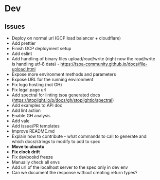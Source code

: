 # Dev
## Issues
- Deploy on normal url (GCP load balancer + cloudflare)
- Add prettier
- Finish GCP deployment setup
- Add eslint
- Add handling of binary files upload/read/write (right now the read/write is handling utf-8 data) - https://tsoa-community.github.io/docs/file-upload.html
- Expose more environment methods and parameters
- Expose URL for the running environment
- Fix logo hosting (not GH)
- Fix legal page url
- Add spectral for linting tsoa generated docs (https://stoplight.io/p/docs/gh/stoplightio/spectral)
- Add examples to API doc
- Add lint action
- Enable GH analysis
- Add vale
- Add issue/PR templates
- Improve README.md
- Explain how to contribute - what commands to call to generate and which docs/strings to modify to add to spec
- **Move to ubuntu**
- **Fix clock drift**
- Fix devbookd freeze
- Manually check all envs
- Add url of the localhost server to the spec only in dev env
- Can we document the response without creating return types?

